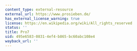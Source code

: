 ```yaml
---
content_type: external-resource
external_url: https://www.prosieben.de/
has_external_license_warning: true
license: https://en.wikipedia.org/wiki/All_rights_reserved
status: ''
title: Pro7
uid: 495e6583-0831-4ef4-b865-bc60abc108e4
wayback_url: ''
---
```


